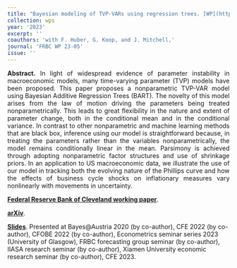 ```yaml
---
title: "Bayesian modeling of TVP-VARs using regression trees. [WP](https://doi.org/10.26509/frbc-wp-202305)"
collection: wps
year: '2023'
excerpt: ''
coauthors: 'with F. Huber, G. Koop, and J. Mitchell,' 
journal: 'FRBC WP 23-05'
issue: ''
---
```

<p align="justify"> <b>Abstract.</b> In light of widespread evidence of parameter instability in macroeconomic models, many time-varying parameter (TVP) models have been proposed. This paper proposes a nonparametric TVP-VAR model using Bayesian Additive Regression Trees (BART). The novelty of this model arises from the law of motion driving the parameters being treated nonparametrically. This leads to great flexibility in the nature and extent of parameter change, both in the conditional mean and in the conditional variance. In contrast to other nonparametric and machine learning methods that are black box, inference using our model is straightforward because, in treating the parameters rather than the variables nonparametrically, the model remains conditionally linear in the mean. Parsimony is achieved through adopting nonparametric factor structures and use of shrinkage priors. In an application to US macroeconomic data, we illustrate the use of our model in tracking both the evolving nature of the Phillips curve and how the effects of business cycle shocks on inflationary measures vary nonlinearly with movements in uncertainty.
</p>

[**Federal Reserve Bank of Cleveland working paper**](https://doi.org/10.26509/frbc-wp-202305).

[**arXiv**](https://arxiv.org/abs/2209.11970).

[**Slides**](https://www.dropbox.com/scl/fi/6x0zv90y49cz4of744saz/CFE2023_NP-TVP-VAR.pdf?rlkey=bvn1uzwc275vcfx45pe68icoq&dl=0). Presented at Bayes@Austria 2020 (by co-author), CFE 2022 (by co-author), CFOBE 2022 (by co-author), Econometrics seminar series 2023 (University of Glasgow), FRBC forecasting group seminar (by co-author), IIASA research seminar (by co-author), Xiamen University economic research seminar (by co-author), CFE 2023.



